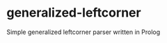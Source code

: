 generalized-leftcorner
======================

Simple generalized leftcorner parser written in Prolog
